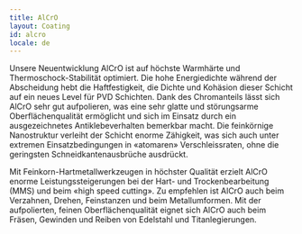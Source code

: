 ```yaml
---
title: AlCrO
layout: Coating
id: alcro
locale: de
---
```

Unsere Neuentwicklung AlCrO ist auf höchste Warmhärte und Thermoschock-Stabilität optimiert. Die hohe Energiedichte während der Abscheidung hebt die Haftfestigkeit, die Dichte und Kohäsion dieser Schicht auf ein neues Level für PVD Schichten. Dank des Chromanteils lässt sich AlCrO sehr gut aufpolieren, was eine sehr glatte und störungsarme Oberflächenqualität ermöglicht und sich im Einsatz durch ein ausgezeichnetes Antiklebeverhalten bemerkbar macht. Die feinkörnige Nanostruktur verleiht der Schicht enorme Zähigkeit, was sich auch unter extremen Einsatzbedingungen in «atomaren» Verschleissraten, ohne die geringsten Schneidkantenausbrüche ausdrückt.

Mit Feinkorn-Hartmetallwerkzeugen in höchster Qualität erzielt AlCrO enorme Leistungssteigerungen bei der Hart- und Trockenbearbeitung (MMS) und beim «high speed cutting». Zu empfehlen ist AlCrO auch beim Verzahnen, Drehen, Feinstanzen und beim Metallumformen. Mit der aufpolierten, feinen Oberflächenqualität eignet sich AlCrO auch beim Fräsen, Gewinden und Reiben von Edelstahl und Titanlegierungen.
